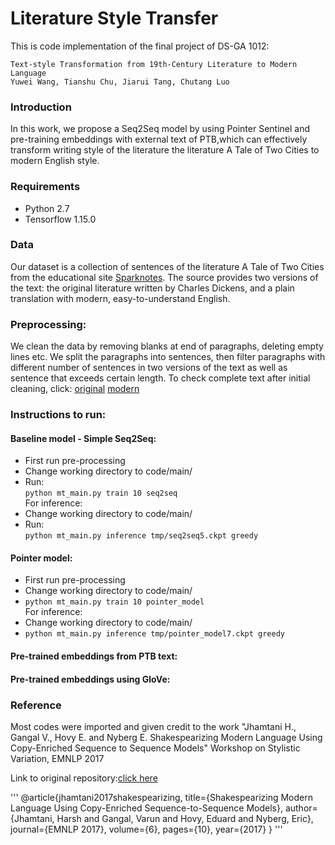 # Literature Style Transfer


This is code implementation of the final project of DS-GA 1012:
```
Text-style Transformation from 19th-Century Literature to Modern Language
Yuwei Wang, Tianshu Chu, Jiarui Tang, Chutang Luo
```

### Introduction
In this work, we propose a Seq2Seq model by using Pointer Sentinel and pre-training embeddings with external text of PTB,which can effectively transform writing style of the literature the literature A Tale of Two Cities to modern English style.


### Requirements
- Python 2.7
- Tensorflow 1.15.0


### Data
Our  dataset is a collection of sentences of the literature A Tale of Two Cities from the  educational site [Sparknotes](www.saparknotes.com). The source provides two versions of the text: the original literature written by Charles Dickens, and a plain translation with modern, easy-to-understand English.  


### Preprocessing: 
 We clean the data by removing blanks at end of paragraphs, deleting empty lines etc. We split the paragraphs into sentences, then filter paragraphs with different number of sentences in two versions of the text as well as sentence that exceeds certain length. To check complete text after initial cleaning, click: [original](https://github.com/yuwei-jacque-wang/Literature-Style-Transfer-DSGA1012/blob/master/data/original_all_cleaned.txt) [modern](https://github.com/yuwei-jacque-wang/Literature-Style-Transfer-DSGA1012/blob/master/data/modern_all_cleaned.txt)


### Instructions to run:
#### Baseline model - Simple Seq2Seq: 
- First run pre-processing
- Change working directory to code/main/
- Run: </br>
`python mt_main.py train 10 seq2seq` </br>
For inference: </br>
- Change working directory to code/main/
- Run: </br>
`python mt_main.py inference tmp/seq2seq5.ckpt greedy` </br>

#### Pointer model: 
- First run pre-processing
- Change working directory to code/main/
- `python mt_main.py train 10 pointer_model` </br>
For inference: </br>
- Change working directory to code/main/
- `python mt_main.py inference tmp/pointer_model7.ckpt greedy` </br>


#### Pre-trained embeddings from PTB text:


#### Pre-trained embeddings using GloVe:




### Reference
Most codes were imported and given credit to the work "Jhamtani H., Gangal V., Hovy E. and Nyberg E. Shakespearizing Modern Language Using Copy-Enriched Sequence to Sequence Models" Workshop on Stylistic Variation, EMNLP 2017

Link to original repository:[click here](https://github.com/harsh19/Shakespearizing-Modern-English)

'''
@article{jhamtani2017shakespearizing,
  title={Shakespearizing Modern Language Using Copy-Enriched Sequence-to-Sequence Models},
  author={Jhamtani, Harsh and Gangal, Varun and Hovy, Eduard and Nyberg, Eric},
  journal={EMNLP 2017},
  volume={6},
  pages={10},
  year={2017}
}
'''
